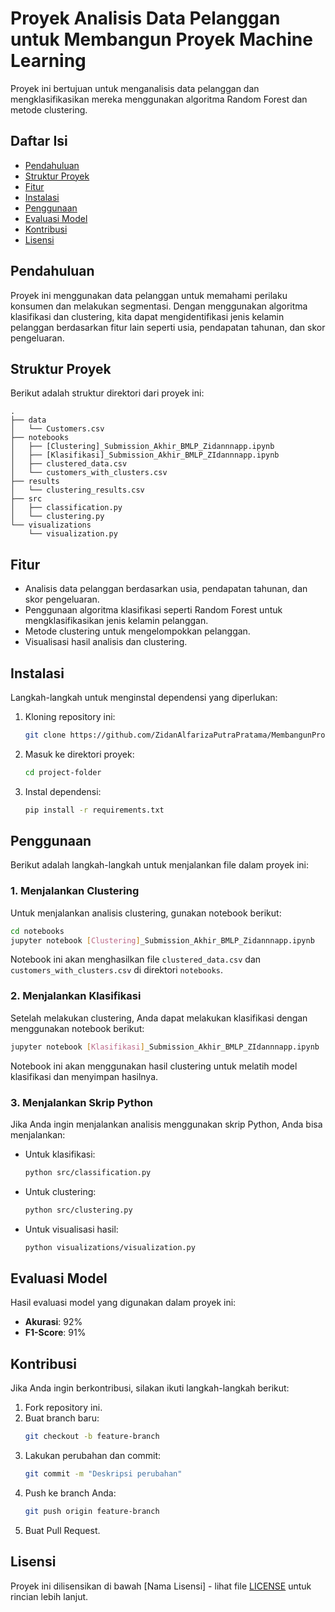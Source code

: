 # Proyek Analisis Data Pelanggan untuk Membangun Proyek Machine Learning

Proyek ini bertujuan untuk menganalisis data pelanggan dan mengklasifikasikan mereka menggunakan algoritma Random Forest dan metode clustering.

## Daftar Isi
- [Pendahuluan](#pendahuluan)
- [Struktur Proyek](#struktur-proyek)
- [Fitur](#fitur)
- [Instalasi](#instalasi)
- [Penggunaan](#penggunaan)
- [Evaluasi Model](#evaluasi-model)
- [Kontribusi](#kontribusi)
- [Lisensi](#lisensi)

## Pendahuluan

Proyek ini menggunakan data pelanggan untuk memahami perilaku konsumen dan melakukan segmentasi. Dengan menggunakan algoritma klasifikasi dan clustering, kita dapat mengidentifikasi jenis kelamin pelanggan berdasarkan fitur lain seperti usia, pendapatan tahunan, dan skor pengeluaran.

## Struktur Proyek

Berikut adalah struktur direktori dari proyek ini:

```
.
├── data
│   └── Customers.csv
├── notebooks
│   ├── [Clustering]_Submission_Akhir_BMLP_Zidannnapp.ipynb
│   ├── [Klasifikasi]_Submission_Akhir_BMLP_ZIdannnapp.ipynb
│   ├── clustered_data.csv
│   └── customers_with_clusters.csv
├── results
│   └── clustering_results.csv
├── src
│   ├── classification.py
│   └── clustering.py
└── visualizations
    └── visualization.py
```

## Fitur

- Analisis data pelanggan berdasarkan usia, pendapatan tahunan, dan skor pengeluaran.
- Penggunaan algoritma klasifikasi seperti Random Forest untuk mengklasifikasikan jenis kelamin pelanggan.
- Metode clustering untuk mengelompokkan pelanggan.
- Visualisasi hasil analisis dan clustering.

## Instalasi

Langkah-langkah untuk menginstal dependensi yang diperlukan:

1. Kloning repository ini:
   ```bash
   git clone https://github.com/ZidanAlfarizaPutraPratama/MembangunProyekMachineLearning.git
   ```
2. Masuk ke direktori proyek:
   ```bash
   cd project-folder
   ```
3. Instal dependensi:
   ```bash
   pip install -r requirements.txt
   ```

## Penggunaan

Berikut adalah langkah-langkah untuk menjalankan file dalam proyek ini:

### 1. Menjalankan Clustering

Untuk menjalankan analisis clustering, gunakan notebook berikut:

```bash
cd notebooks
jupyter notebook [Clustering]_Submission_Akhir_BMLP_Zidannnapp.ipynb
```

Notebook ini akan menghasilkan file `clustered_data.csv` dan `customers_with_clusters.csv` di direktori `notebooks`.

### 2. Menjalankan Klasifikasi

Setelah melakukan clustering, Anda dapat melakukan klasifikasi dengan menggunakan notebook berikut:

```bash
jupyter notebook [Klasifikasi]_Submission_Akhir_BMLP_ZIdannnapp.ipynb
```

Notebook ini akan menggunakan hasil clustering untuk melatih model klasifikasi dan menyimpan hasilnya.

### 3. Menjalankan Skrip Python

Jika Anda ingin menjalankan analisis menggunakan skrip Python, Anda bisa menjalankan:

- Untuk klasifikasi:
   ```bash
   python src/classification.py
   ```

- Untuk clustering:
   ```bash
   python src/clustering.py
   ```

- Untuk visualisasi hasil:
   ```bash
   python visualizations/visualization.py
   ```

## Evaluasi Model

Hasil evaluasi model yang digunakan dalam proyek ini:

- **Akurasi**: 92%
- **F1-Score**: 91%

## Kontribusi

Jika Anda ingin berkontribusi, silakan ikuti langkah-langkah berikut:

1. Fork repository ini.
2. Buat branch baru:
   ```bash
   git checkout -b feature-branch
   ```
3. Lakukan perubahan dan commit:
   ```bash
   git commit -m "Deskripsi perubahan"
   ```
4. Push ke branch Anda:
   ```bash
   git push origin feature-branch
   ```
5. Buat Pull Request.

## Lisensi

Proyek ini dilisensikan di bawah [Nama Lisensi] - lihat file [LICENSE](LICENSE) untuk rincian lebih lanjut.

